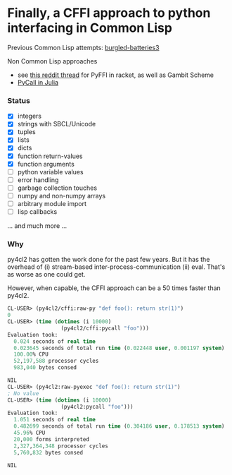 # Finally, a CFFI approach to python interfacing in Common Lisp

Previous Common Lisp attempts: [burgled-batteries3](https://github.com/snmsts/burgled-batteries3)

Non Common Lisp approaches
- see [this reddit thread](https://www.reddit.com/r/lisp/comments/yuipy7/pyffi_use_python_from_racket/) for PyFFI in racket, as well as Gambit Scheme
- [PyCall in Julia](https://github.com/JuliaPy/PyCall.jl)

### Status

- [x] integers
- [x] strings with SBCL/Unicode
- [x] tuples
- [x] lists
- [x] dicts
- [x] function return-values
- [x] function arguments
- [ ] python variable values
- [ ] error handling
- [ ] garbage collection touches
- [ ] numpy and non-numpy arrays
- [ ] arbitrary module import
- [ ] lisp callbacks

... and much more ...

### Why

py4cl2 has gotten the work done for the past few years. But it has the overhead of (i) stream-based inter-process-communication (ii) eval. That's as worse as one could get.

However, when capable, the CFFI approach can be a 50 times faster than py4cl2.

```lisp
CL-USER> (py4cl2/cffi:raw-py "def foo(): return str(1)")
0
CL-USER> (time (dotimes (i 10000)
                 (py4cl2/cffi:pycall "foo")))
Evaluation took:
  0.024 seconds of real time
  0.023645 seconds of total run time (0.022448 user, 0.001197 system)
  100.00% CPU
  52,197,588 processor cycles
  983,040 bytes consed

NIL
CL-USER> (py4cl2:raw-pyexec "def foo(): return str(1)")
; No value
CL-USER> (time (dotimes (i 10000)
                 (py4cl2:pycall "foo")))
Evaluation took:
  1.051 seconds of real time
  0.482699 seconds of total run time (0.304186 user, 0.178513 system)
  45.96% CPU
  20,000 forms interpreted
  2,327,364,348 processor cycles
  5,760,832 bytes consed

NIL
```



